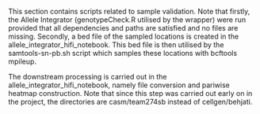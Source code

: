 This section contains scripts related to sample validation. 
Note that firstly, the Allele Integrator (genotypeCheck.R utilised by the wrapper) were run provided that all 
dependencies and paths are satisfied and no files are missing. 
Secondly, a bed file of the sampled locations is created in the allele_integrator_hifi_notebook. 
This bed file is then utilised by the samtools-sn-pb.sh script which samples these locations with bcftools mpileup.

The downstream processing is carried out in the allele_integrator_hifi_notebook, namely file conversion and pariwise heatmap construction.
Note that since this step was carried out early on in the project, the directories are casm/team274sb instead of cellgen/behjati.
